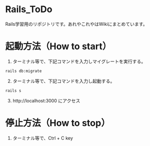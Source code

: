 # Rails_ToDo
Rails学習用のリポジトリです。あれやこれやはWikiにまとめています。

# 起動方法（How to start）

1. ターミナル等で、下記コマンドを入力しマイグレートを実行する。
```
rails db:migrate
```
2. ターミナル等で、下記コマンドを入力し起動する。
```
rails s
```
3. http://localhost:3000 にアクセス
# 停止方法（How to stop）
1. ターミナル等で、Ctrl + C key

